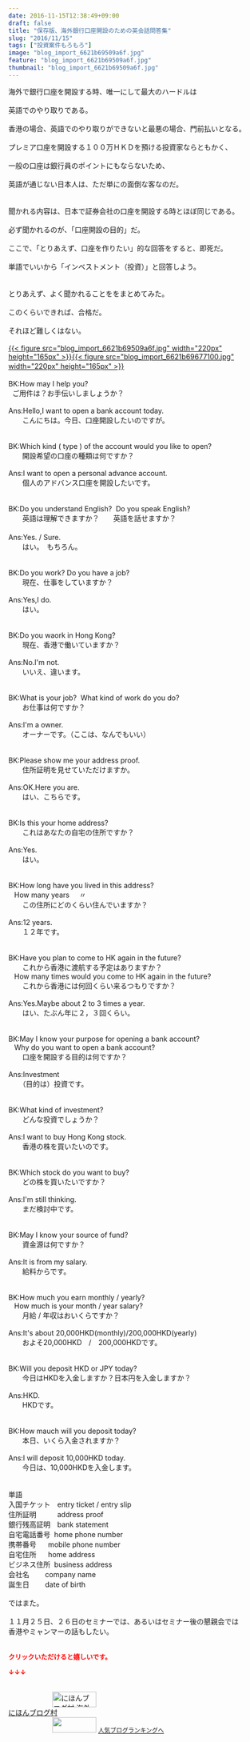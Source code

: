 ```yaml
---
date: 2016-11-15T12:38:49+09:00
draft: false
title: "保存版、海外銀行口座開設のための英会話問答集"
slug: "2016/11/15"
tags: ["投資案件もろもろ"]
image: "blog_import_6621b69509a6f.jpg"
feature: "blog_import_6621b69509a6f.jpg"
thumbnail: "blog_import_6621b69509a6f.jpg"
---
```

<div>海外で銀行口座を開設する時、唯一にして最大のハードルは</div><div> </div><div>英語でのやり取りである。</div><div> </div><div>香港の場合、英語でのやり取りができないと最悪の場合、門前払いとなる。</div><div> </div><div>プレミア口座を開設する１００万ＨＫＤを預ける投資家ならともかく、</div><div> </div><div>一般の口座は銀行員のポイントにもならないため、</div><div> </div><div>英語が通じない日本人は、ただ単にの面倒な客なのだ。</div><div> </div><div><br/>聞かれる内容は、日本で証券会社の口座を開設する時とほぼ同じである。</div><div> </div><div>必ず聞かれるのが、「口座開設の目的」だ。</div><div> </div><div>ここで、「とりあえず、口座を作りたい」的な回答をすると、即死だ。</div><div> </div><div>単語でいいから「インベストメント（投資）」と回答しよう。</div><div> </div><div> </div><div>とりあえず、よく聞かれることををまとめてみた。</div><div> </div><div>このくらいできれば、合格だ。</div><div> </div><div>それほど難しくはない。</div><div> </div><div><a href="blog_import_6621b69528b3a.jpg">{{< figure src="blog_import_6621b69509a6f.jpg" width="220px" height="165px" >}}</a><a href="blog_import_6621b69694ba3.jpg">{{< figure src="blog_import_6621b69677100.jpg" width="220px" height="165px" >}}</a>　</div><div> </div><div>BK:How may I help you?</div><div>  ご用件は？お手伝いしましょうか？</div><div> </div><div>Ans:Hello,I want to open a bank account today.</div><div>　　こんにちは。今日、口座開設したいのですが。</div><div> </div><div><br/>BK:Which kind ( type ) of the account would you like to open?</div><div>　　開設希望の口座の種類は何ですか？</div><div> </div><div>Ans:I want to open a personal advance account.</div><div>　　個人のアドバンス口座を開設したいです。</div><div> </div><div><br/>BK:Do you understand English?  Do you speak English?</div><div>　　英語は理解できますか？　　英語を話せますか？<br/>　　<br/>Ans:Yes. / Sure.</div><div>　　はい。　もちろん。</div><div> </div><div><br/>BK:Do you work? Do you have a job?</div><div>　　現在、仕事をしていますか？</div><div> </div><div>Ans:Yes,I do.</div><div>　　はい。</div><div> </div><div><br/>BK:Do you waork in Hong Kong?</div><div>　　現在、香港で働いていますか？</div><div> </div><div>Ans:No.I&#39;m not.<br/>　　いいえ、違います。</div><div> </div><div><br/>BK:What is your job?  What kind of work do you do?</div><div>　　お仕事は何ですか？</div><div> </div><div>Ans:I&#39;m a owner.</div><div>　　オーナーです。（ここは、なんでもいい）</div><div> </div><div><br/>BK:Please show me your address proof.</div><div>　　住所証明を見せていただけますか。</div><div> </div><div>Ans:OK.Here you are.<br/>　　はい、こちらです。</div><div> </div><div> </div><div>BK:Is this your home address?</div><div>　　これはあなたの自宅の住所ですか？</div><div> </div><div>Ans:Yes.</div><div>　　はい。</div><div> </div><div> </div><div>BK:How long have you lived in this address?</div><div>   How many years     〃</div><div>　　この住所にどのくらい住んでいますか？</div><div> </div><div>Ans:12 years.</div><div>　　１２年です。</div><div> </div><div> </div><div>BK:Have you plan to come to HK again in the future?</div><div>　　これから香港に渡航する予定はありますか？</div><div>   How many times would you come to HK again in the future?</div><div>　　これから香港には何回くらい来るつもりですか？</div><div> </div><div>Ans:Yes.Maybe about 2 to 3 times a year.</div><div>　　はい、たぶん年に２，３回くらい。</div><div> </div><div> </div><div>BK:May I know your purpose for opening a bank account?</div><div>   Why do you want to open a bank account?</div><div>　　口座を開設する目的は何ですか？</div><div> </div><div>Ans:Investment</div><div>　　（目的は）投資です。</div><div> </div><div> </div><div>BK:What kind of investment?</div><div>　　どんな投資でしょうか？</div><div> </div><div>Ans:I want to buy Hong Kong stock.</div><div>　　香港の株を買いたいのです。</div><div> </div><div> </div><div>BK:Which stock do you want to buy?</div><div>　　どの株を買いたいですか？</div><div> </div><div>Ans:I&#39;m still thinking.</div><div>　　まだ検討中です。</div><div> </div><div> </div><div>BK:May I know your source of fund?</div><div>　　資金源は何ですか？</div><div> </div><div>Ans:It is from my salary.</div><div>　　給料からです。</div><div> </div><div> </div><div>BK:How much you earn monthly / yearly?</div><div>   How much is your month / year salary?</div><div>　　月給 / 年収はおいくらですか？</div><div> </div><div>Ans:It&#39;s about 20,000HKD(monthly)/200,000HKD(yearly)</div><div>　　およそ20,000HKD　/　200,000HKDです。　　</div><div> </div><div> </div><div>BK:Will you deposit HKD or JPY today?</div><div>　　今日はHKDを入金しますか？日本円を入金しますか？</div><div> </div><div>Ans:HKD.</div><div>　　HKDです。</div><div> </div><div> </div><div>BK:How mauch will you deposit today?</div><div>　　本日、いくら入金されますか？</div><div> </div><div>Ans:I will deposit 10,000HKD today.</div><div>　　今日は、10,000HKDを入金します。</div><div> </div><div> </div><div>単語</div><div>入国チケット　entry ticket / entry slip</div><div>住所証明　　　address proof</div><div>銀行残高証明　bank statement</div><div>自宅電話番号  home phone number</div><div>携帯番号      mobile phone number</div><div>自宅住所      home address</div><div>ビジネス住所  business address</div><div>会社名        company name</div><div>誕生日        date of birth</div><div><br/>ではまた。</div><div> </div><div>１１月２５日、２６日のセミナーでは、あるいはセミナー後の懇親会では</div><div>香港やミャンマーの話もしたい。</div><div> </div><p><font color="#ff0000" size="2"><strong>クリックいただけると嬉しいです。</strong></font></p><p><font color="#ff0000" size="2"><strong>↓↓↓</strong></font></p><p><br/><a href="ranking.html?p_cid=01260127" target="_blank"><img width="88" height="31" alt="にほんブログ村 海外生活ブログ バリ島情報へ" src="data:image/svg+xml;charset=utf-8,%3Csvg%20xmlns%3D%22http%3A%2F%2Fwww.w3.org%2F2000%2Fsvg%22%20title%3D%22Placeholder%20for%20Images%22%20role%3D%22presentation%22%20viewBox%3D%220%200%2088%2031%22%20%2F%3E" border="0" data-src="https://img-proxy.blog-video.jp/images?url=http%3A%2F%2Foverseas.blogmura.com%2Fbali%2Fimg%2Fbali88_31.gif" style="aspect-ratio: auto 88 / 31;"/><noscript><img width="88" height="31" alt="にほんブログ村 海外生活ブログ バリ島情報へ" src="https://img-proxy.blog-video.jp/images?url=http%3A%2F%2Foverseas.blogmura.com%2Fbali%2Fimg%2Fbali88_31.gif" border="0"></noscript></a><br/><a href="ranking.html?p_cid=01260127" target="_blank">にほんブログ村</a><br/><a title="人気ブログランキングへ" href="link.php?1804582"><img width="88" height="31" src="data:image/svg+xml;charset=utf-8,%3Csvg%20xmlns%3D%22http%3A%2F%2Fwww.w3.org%2F2000%2Fsvg%22%20title%3D%22Placeholder%20for%20Images%22%20role%3D%22presentation%22%20viewBox%3D%220%200%2088%2031%22%20%2F%3E" border="0" data-src="https://blog.with2.net/img/banner/banner_22.gif" style="aspect-ratio: auto 88 / 31;"/><noscript><img width="88" height="31" src="https://blog.with2.net/img/banner/banner_22.gif" border="0"></noscript></a> <a style="font-size: 12px;" href="link.php?1804582">人気ブログランキングへ</a></p>

